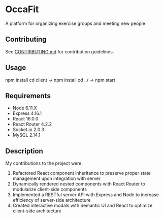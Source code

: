 # OccaFit
A platform for organizing exercise groups and meeting new people

## Contributing
See [CONTRIBUTING.md](CONTRIBUTING.md) for contribution guidelines.

## Usage
npm install
cd client -> npm install
cd ../ -> npm start

## Requirements
- Node 6.11.X
- Express 4.16.1
- React 16.0.0
- React Router 4.2.2
- Socket.io 2.0.3
- MySQL 2.14.1

## Description
My contributions to the project were:
1. Refactored React component inheritance to preserve proper state management upon integration with server
2. Dynamically rendered nested components with React Router to modularize client-side components
3. Implemented a RESTful server API with Express and Node to increase efficiency of server-side architecture
3. Created interactive modals with Semantic UI and React to optimize client-side architecture
